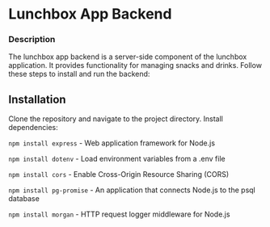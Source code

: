 # Lunchbox App Backend

### Description

The lunchbox app backend is a server-side component of the lunchbox application. It provides functionality for managing snacks and drinks. Follow these steps to install and run the backend:

## Installation

Clone the repository and navigate to the project directory. Install dependencies:

`npm install express` - Web application framework for Node.js

`npm install dotenv` - Load environment variables from a .env file

`npm install cors` - Enable Cross-Origin Resource Sharing (CORS)

`npm install pg-promise` - An application that connects Node.js to the psql database

`npm install morgan` - HTTP request logger middleware for Node.js
